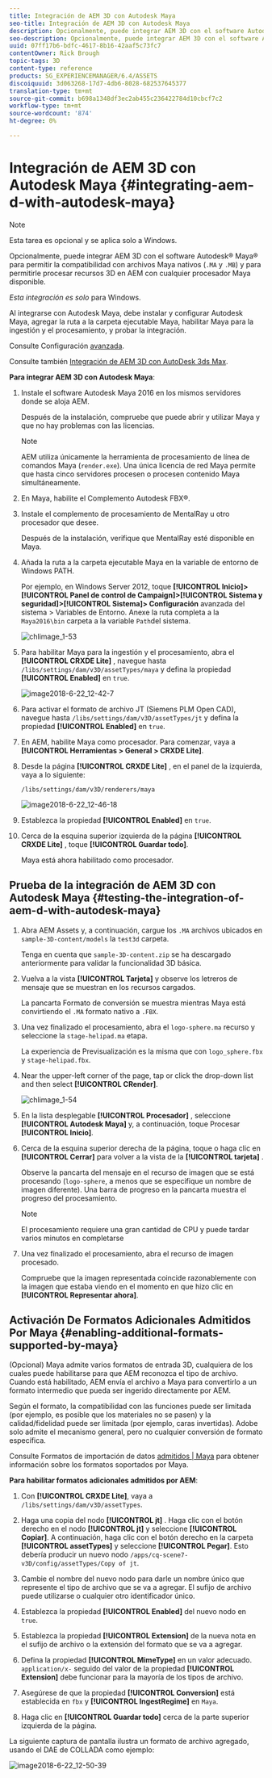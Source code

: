 ```yaml
---
title: Integración de AEM 3D con Autodesk Maya
seo-title: Integración de AEM 3D con Autodesk Maya
description: Opcionalmente, puede integrar AEM 3D con el software Autodesk® Maya® para permitir la compatibilidad con archivos Maya nativos (.MA y .MB) y para permitirle procesar recursos 3D en AEM con cualquier procesador Maya disponible.
seo-description: Opcionalmente, puede integrar AEM 3D con el software Autodesk® Maya® para permitir la compatibilidad con archivos Maya nativos (.MA y .MB) y para permitirle procesar recursos 3D en AEM con cualquier procesador Maya disponible.
uuid: 07ff17b6-bdfc-4617-8b16-42aaf5c73fc7
contentOwner: Rick Brough
topic-tags: 3D
content-type: reference
products: SG_EXPERIENCEMANAGER/6.4/ASSETS
discoiquuid: 3d063268-17d7-4db6-8028-682537645377
translation-type: tm+mt
source-git-commit: b698a1348df3ec2ab455c236422784d10cbcf7c2
workflow-type: tm+mt
source-wordcount: '874'
ht-degree: 0%

---
```



# Integración de AEM 3D con Autodesk Maya {#integrating-aem-d-with-autodesk-maya}

>[!NOTE]
>
>Esta tarea es opcional y se aplica solo a Windows.

Opcionalmente, puede integrar AEM 3D con el software Autodesk® Maya® para permitir la compatibilidad con archivos Maya nativos (`.MA` y `.MB`) y para permitirle procesar recursos 3D en AEM con cualquier procesador Maya disponible.

*Esta integración es solo* para Windows.

Al integrarse con Autodesk Maya, debe instalar y configurar Autodesk Maya, agregar la ruta a la carpeta ejecutable Maya, habilitar Maya para la ingestión y el procesamiento, y probar la integración.

Consulte Configuración [avanzada](advanced-config-3d.md).

Consulte también [Integración de AEM 3D con AutoDesk 3ds Max](integrating-aem-3d-with-autodesk-3ds-max.md).

**Para integrar AEM 3D con Autodesk Maya**:

1. Instale el software Autodesk Maya 2016 en los mismos servidores donde se aloja AEM.

   Después de la instalación, compruebe que puede abrir y utilizar Maya y que no hay problemas con las licencias.

   >[!NOTE]
   >
   >AEM utiliza únicamente la herramienta de procesamiento de línea de comandos Maya (`render.exe`). Una única licencia de red Maya permite que hasta cinco servidores procesen o procesen contenido Maya simultáneamente.

1. En Maya, habilite el Complemento Autodesk FBX®.
1. Instale el complemento de procesamiento de MentalRay u otro procesador que desee.

   Después de la instalación, verifique que MentalRay esté disponible en Maya.

1. Añada la ruta a la carpeta ejecutable Maya en la variable de entorno de Windows PATH.

   Por ejemplo, en Windows Server 2012, toque **[!UICONTROL Inicio]>[!UICONTROL Panel de control de Campaign]>[!UICONTROL Sistema y seguridad]>[!UICONTROL Sistema]> Configuración** avanzada del sistema > Variables de Entorno. Anexe la ruta completa a la `Maya2016\bin` carpeta a la variable `Path`del sistema.

   ![chlimage_1-53](assets/chlimage_1-53.png)

1. Para habilitar Maya para la ingestión y el procesamiento, abra el **[!UICONTROL CRXDE Lite]** , navegue hasta `/libs/settings/dam/v3D/assetTypes/maya` y defina la propiedad **[!UICONTROL Enabled]** en `true`.

   ![image2018-6-22_12-42-7](assets/image2018-6-22_12-42-7.png)

1. Para activar el formato de archivo JT (Siemens PLM Open CAD), navegue hasta `/libs/settings/dam/v3D/assetTypes/jt` y defina la propiedad **[!UICONTROL Enabled]** en `true`.
1. En AEM, habilite Maya como procesador. Para comenzar, vaya a **[!UICONTROL Herramientas > General > CRXDE Lite]**.
1. Desde la página **[!UICONTROL CRXDE Lite]** , en el panel de la izquierda, vaya a lo siguiente:

   `/libs/settings/dam/v3D/renderers/maya`

   ![image2018-6-22_12-46-18](assets/image2018-6-22_12-46-18.png)

1. Establezca la propiedad **[!UICONTROL Enabled]** en `true`.

1. Cerca de la esquina superior izquierda de la página **[!UICONTROL CRXDE Lite]** , toque **[!UICONTROL Guardar todo]**.

   Maya está ahora habilitado como procesador.

## Prueba de la integración de AEM 3D con Autodesk Maya {#testing-the-integration-of-aem-d-with-autodesk-maya}

1. Abra AEM Assets y, a continuación, cargue los `.MA` archivos ubicados en `sample-3D-content/models` la `test3d` carpeta.

   Tenga en cuenta que `sample-3D-content.zip` se ha descargado anteriormente para validar la funcionalidad 3D básica.

1. Vuelva a la vista **[!UICONTROL Tarjeta]** y observe los letreros de mensaje que se muestran en los recursos cargados.

   La pancarta Formato de conversión se muestra mientras Maya está convirtiendo el `.MA` formato nativo a `.FBX`.

1. Una vez finalizado el procesamiento, abra el `logo-sphere.ma` recurso y seleccione la `stage-helipad.ma` etapa.

   La experiencia de Previsualización es la misma que con `logo_sphere.fbx` y `stage-helipad.fbx`.

1. Near the upper-left corner of the page, tap or click the drop-down list and then select **[!UICONTROL CRender]**.

   ![chlimage_1-54](assets/chlimage_1-54.png)

1. En la lista desplegable **[!UICONTROL Procesador]** , seleccione **[!UICONTROL Autodesk Maya]** y, a continuación, toque Procesar **[!UICONTROL Inicio]**.
1. Cerca de la esquina superior derecha de la página, toque o haga clic en **[!UICONTROL Cerrar]** para volver a la vista de la **[!UICONTROL tarjeta]** .

   Observe la pancarta del mensaje en el recurso de imagen que se está procesando (`logo-sphere`, a menos que se especifique un nombre de imagen diferente). Una barra de progreso en la pancarta muestra el progreso del procesamiento.

   >[!NOTE]
   >
   >El procesamiento requiere una gran cantidad de CPU y puede tardar varios minutos en completarse

1. Una vez finalizado el procesamiento, abra el recurso de imagen procesado.

   Compruebe que la imagen representada coincide razonablemente con la imagen que estaba viendo en el momento en que hizo clic en **[!UICONTROL Representar ahora]**.

## Activación De Formatos Adicionales Admitidos Por Maya {#enabling-additional-formats-supported-by-maya}

(Opcional) Maya admite varios formatos de entrada 3D, cualquiera de los cuales puede habilitarse para que AEM reconozca el tipo de archivo. Cuando está habilitado, AEM envía el archivo a Maya para convertirlo a un formato intermedio que pueda ser ingerido directamente por AEM.

Según el formato, la compatibilidad con las funciones puede ser limitada (por ejemplo, es posible que los materiales no se pasen) y la calidad/fidelidad puede ser limitada (por ejemplo, caras invertidas). Adobe solo admite el mecanismo general, pero no cualquier conversión de formato específica.

Consulte Formatos de importación de datos [admitidos | Maya](https://knowledge.autodesk.com/support/maya/learn-explore/caas/CloudHelp/cloudhelp/2016/ENU/Maya/files/GUID-69BC066D-D4D8-4B12-900C-CF42E798A5D6-htm.html) para obtener información sobre los formatos soportados por Maya.

**Para habilitar formatos adicionales admitidos por AEM**:

1. Con **[!UICONTROL CRXDE Lite]**, vaya a `/libs/settings/dam/v3D/assetTypes`.
1. Haga una copia del nodo **[!UICONTROL jt]** . Haga clic con el botón derecho en el nodo **[!UICONTROL jt]** y seleccione **[!UICONTROL Copiar]**. A continuación, haga clic con el botón derecho en la carpeta **[!UICONTROL assetTypes]** y seleccione **[!UICONTROL Pegar]**. Esto debería producir un nuevo nodo `/apps/cq-scene7-v3D/config/assetTypes/Copy of jt`.
1. Cambie el nombre del nuevo nodo para darle un nombre único que represente el tipo de archivo que se va a agregar. El sufijo de archivo puede utilizarse o cualquier otro identificador único.

1. Establezca la propiedad **[!UICONTROL Enabled]** del nuevo nodo en `true`.

1. Establezca la propiedad **[!UICONTROL Extension]** de la nueva nota en el sufijo de archivo o la extensión del formato que se va a agregar.
1. Defina la propiedad **[!UICONTROL MimeType]** en un valor adecuado. `application/x-` seguido del valor de la propiedad **[!UICONTROL Extension]** debe funcionar para la mayoría de los tipos de archivo.
1. Asegúrese de que la propiedad **[!UICONTROL Conversion]** está establecida en `fbx` y **[!UICONTROL IngestRegime]** en `Maya`.
1. Haga clic en **[!UICONTROL Guardar todo]** cerca de la parte superior izquierda de la página.

La siguiente captura de pantalla ilustra un formato de archivo agregado, usando el DAE de COLLADA como ejemplo:

![image2018-6-22_12-50-39](assets/image2018-6-22_12-50-39.png)

